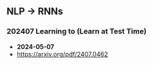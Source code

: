 ## NLP -> RNNs


### 202407 Learning to (Learn at Test Time)
- **2024-05-07**
- https://arxiv.org/pdf/2407.0462